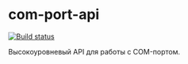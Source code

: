 # com-port-api

[![Build status](https://ci.appveyor.com/api/projects/status/9iytkcf884rj1bqm?svg=true)](https://ci.appveyor.com/project/kalaider/act-common)

Высокоуровневый API для работы с COM-портом.

